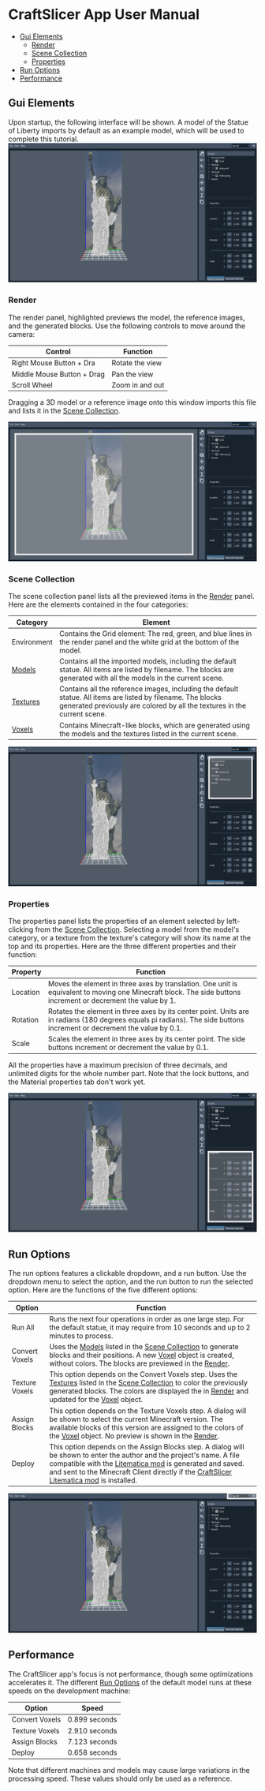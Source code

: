 # CraftSlicer App User Manual

* [Gui Elements](#Gui-Elements)
    * [Render](#Render)
    * [Scene Collection](#Scene-Collection)
    * [Properties](#Properties)
* [Run Options](#Run-Options)
* [Performance](#Performance)

## Gui Elements

Upon startup, the following interface will be shown. A model of the Statue of Liberty imports by default as an example
model, which will be used to complete this tutorial.
![Complete Gui](manual/full.png)

### Render

The render panel, highlighted previews the model, the reference images, and the generated blocks. Use the following
controls to move around the camera:

|Control|Function|
|-------|--------|
|Right Mouse Button + Dra |Rotate the view|
|Middle Mouse Button + Drag|Pan the view|
|Scroll Wheel|Zoom in and out|

Dragging a 3D model or a reference image onto this window imports this file and lists it in
the [Scene Collection](#Scene-Collection).

![Render](manual/render.png)

### Scene Collection

The scene collection panel lists all the previewed items in the [Render](#Render) panel. Here are the elements contained
in the four categories:

|Category|Element|
|--------|----|
|Environment|Contains the Grid element: The red, green, and blue lines in the render panel and the white grid at the bottom of the model.|
|[Models](<./model_obj> "Models")|Contains all the imported models, including the default statue. All items are listed by filename. The blocks are generated with all the models in the current scene.| 
|[Textures](<./texture_obj> "Textures")|Contains all the reference images, including the default statue. All items are listed by filename. The blocks generated previously are colored by all the textures in the current scene.|
|[Voxels](<./voxel_obj> "Voxels")|Contains Minecraft-like blocks, which are generated using the models and the textures listed in the current scene.|

![Scene Collection](manual/scene_collection.png)

### Properties

The properties panel lists the properties of an element selected by left-clicking from
the [Scene Collection](#Scene-Collection). Selecting a model from the model's category, or a texture from the texture's
category will show its name at the top and its properties. Here are the three different properties and their function:

|Property|Function|
|--------|--------|
|Location|Moves the element in three axes by translation. One unit is equivalent to moving one Minecraft block. The side buttons increment or decrement the value by 1.|
|Rotation|Rotates the element in three axes by its center point. Units are in radians (180 degrees equals pi radians). The side buttons increment or decrement the value by 0.1.| 
|Scale|Scales the element in three axes by its center point. The side buttons increment or decrement the value by 0.1.

All the properties have a maximum precision of three decimals, and unlimited digits for the whole number part. Note that
the lock buttons, and the Material properties tab don't work yet.

![Properties](manual/properties.png)

## Run Options

The run options features a clickable dropdown, and a run button. Use the dropdown menu to select the option, and the run
button to run the selected option. Here are the functions of the five different options:

|Option|Function|
|------|--------|
|Run All|Runs the next four operations in order as one large step. For the default statue, it may require from 10 seconds and up to 2 minutes to process.|
|Convert Voxels|Uses the <a href="./model_obj" title="Optional title">Models</a> listed in the [Scene Collection](#Scene-Collection) to generate blocks and their positions. A new <a href="./voxel_obj" title="Optional title">Voxel</a> object is created, without colors. The blocks are previewed in the [Render](#Render).|
|Texture Voxels|This option depends on the Convert Voxels step. Uses the <a href="./texture_obj" title="Optional title">Textures</a> listed in the [Scene Collection](#Scene-Collection) to color the previously generated blocks. The colors are displayed the in [Render](#Render) and updated for the <a href="./voxel_obj" title="Optional title">Voxel</a> object.
|Assign Blocks|This option depends on the Texture Voxels step. A dialog will be shown to select the current Minecraft version. The available blocks of this version are assigned to the colors of the <a href="./voxel_obj" title="Optional title">Voxel</a> object. No preview is shown in the [Render](#Render).
|Deploy|This option depends on the Assign Blocks step. A dialog will be shown to enter the author and the project's name. A file compatible with the [Litematica mod](https://github.com/maruohon/litematic) is generated and saved. and sent to the Minecraft Client directly if  the [CraftSlicer Litematica mod](https://github.com/ThatAquarel/litematica/releases/) is installed.

![Run Options](manual/run_options.png)

## Performance

The CraftSlicer app's focus is not performance, though some optimizations accelerates it. The different [Run Options](#Run-Options) of the default model runs at
these speeds on the development machine:

|Option|Speed|
|------|-----|
|Convert Voxels|0.899 seconds|
|Texture Voxels|2.910 seconds|
|Assign Blocks|7.123 seconds|
|Deploy|0.658 seconds|

Note that different machines and models may cause large variations in the processing speed. These values should only be used as a reference.
